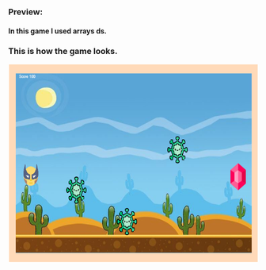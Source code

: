 ### Preview:
#### In this game I used arrays ds. 
### This is how the game looks.
<img src="fighter_img.PNG" alt="Trulli" width="700" height="400"><br><br><br>
